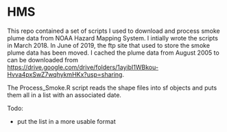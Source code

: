# HMS


This repo contained a set of scripts I used to download and process smoke plume data from NOAA Hazard Mapping System.  I intially wrote the scripts in March 2018.  In June of 2019, the ftp site that used to store the smoke plume data has been moved.  I cached the plume data from August 2005 to can be downloaded from https://drive.google.com/drive/folders/1ayibI1WBkou-Hvva4pxSwZ7wqhykmHKx?usp=sharing.  

The Process_Smoke.R script reads the shape files into sf objects and puts them all in a list with an associated date.  

Todo: 

- put the list in a more usable format
